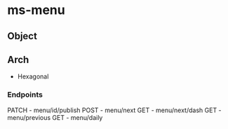 # ms-menu

## Object

## Arch

- Hexagonal

### Endpoints

PATCH - menu/id/publish
POST  - menu/next
GET   - menu/next/dash
GET   - menu/previous
GET   - menu/daily
